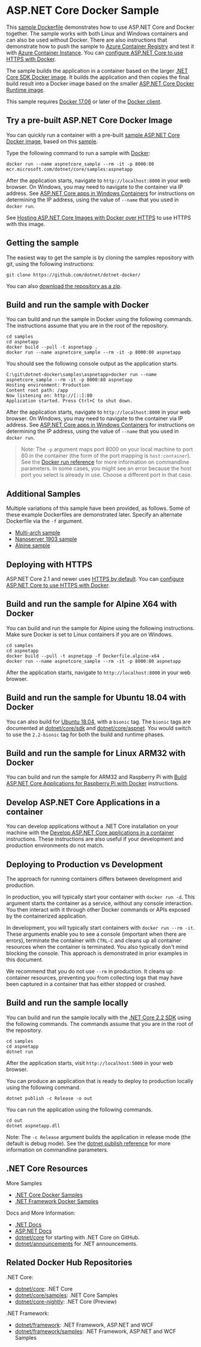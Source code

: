# ASP.NET Core Docker Sample

This [sample Dockerfile](Dockerfile) demonstrates how to use ASP.NET Core and Docker together. The sample works with both Linux and Windows containers and can also be used without Docker. There are also instructions that demonstrate how to push the sample to [Azure Container Registry](../dotnetapp/push-image-to-acr.md) and test it with [Azure Container Instance](deploy-container-to-aci.md). You can [configure ASP.NET Core to use HTTPS with Docker](aspnetcore-docker-https.md).

The sample builds the application in a container based on the larger [.NET Core SDK Docker image](https://hub.docker.com/_/microsoft-dotnet-core-sdk/). It builds the application and then copies the final build result into a Docker image based on the smaller [ASP.NET Core Docker Runtime image](https://hub.docker.com/_/microsoft-dotnet-core-aspnet/).

This sample requires [Docker 17.06](https://docs.docker.com/release-notes/docker-ce) or later of the [Docker client](https://www.docker.com/products/docker).

## Try a pre-built ASP.NET Core Docker Image

You can quickly run a container with a pre-built [sample ASP.NET Core Docker image](https://hub.docker.com/_/microsoft-dotnet-core-samples/), based on this [sample](Dockerfile).

Type the following command to run a sample with [Docker](https://www.docker.com/products/docker):

```console
docker run --name aspnetcore_sample --rm -it -p 8000:80 mcr.microsoft.com/dotnet/core/samples:aspnetapp
```

After the application starts, navigate to `http://localhost:8000` in your web browser. On Windows, you may need to navigate to the container via IP address. See [ASP.NET Core apps in Windows Containers](aspnetcore-docker-windows.md) for instructions on determining the IP address, using the value of `--name` that you used in `docker run`.

See [Hosting ASP.NET Core Images with Docker over HTTPS](aspnetcore-docker-https.md) to use HTTPS with this image.

## Getting the sample

The easiest way to get the sample is by cloning the samples repository with git, using the following instructions:

```console
git clone https://github.com/dotnet/dotnet-docker/
```

You can also [download the repository as a zip](https://github.com/dotnet/dotnet-docker/archive/master.zip).

## Build and run the sample with Docker

You can build and run the sample in Docker using the following commands. The instructions assume that you are in the root of the repository.

```console
cd samples
cd aspnetapp
docker build --pull -t aspnetapp .
docker run --name aspnetcore_sample --rm -it -p 8000:80 aspnetapp
```

You should see the following console output as the application starts.

```console
C:\git\dotnet-docker\samples\aspnetapp>docker run --name aspnetcore_sample --rm -it -p 8000:80 aspnetapp
Hosting environment: Production
Content root path: /app
Now listening on: http://[::]:80
Application started. Press Ctrl+C to shut down.
```

After the application starts, navigate to `http://localhost:8000` in your web browser. On Windows, you may need to navigate to the container via IP address. See [ASP.NET Core apps in Windows Containers](aspnetcore-docker-windows.md) for instructions on determining the IP address, using the value of `--name` that you used in `docker run`.

> Note: The `-p` argument maps port 8000 on your local machine to port 80 in the container (the form of the port mapping is `host:container`). See the [Docker run reference](https://docs.docker.com/engine/reference/commandline/run/) for more information on commandline parameters. In some cases, you might see an error because the host port you select is already in use. Choose a different port in that case.

## Additional Samples

Multiple variations of this sample have been provided, as follows. Some of these example Dockerfiles are demonstrated later. Specify an alternate Dockerfile via the `-f` argument.

* [Multi-arch sample](Dockerfile)
* [Nanoserver 1903 sample](Dockerfile.nanoserver-1903)
* [Alpine sample](Dockerfile.alpine-x64)

## Deploying with HTTPS

ASP.NET Core 2.1 and newer uses [HTTPS by default](https://docs.microsoft.com/en-us/aspnet/core/security/enforcing-ssl). You can [configure ASP.NET Core to use HTTPS with Docker](aspnetcore-docker-https.md).

## Build and run the sample for Alpine X64 with Docker

You can build and run the sample for Alpine using the following instructions. Make sure Docker is set to Linux containers if you are on Windows.

```console
cd samples
cd aspnetapp
docker build --pull -t aspnetapp -f Dockerfile.alpine-x64 .
docker run --name aspnetcore_sample --rm -it -p 8000:80 aspnetapp
```

After the application starts, navigate to `http://localhost:8000` in your web browser.

## Build and run the sample for Ubuntu 18.04 with Docker

You can also build for [Ubuntu 18.04](https://hub.docker.com/_/ubuntu/), with a `bionic` tag. The `bionic` tags are documented at [dotnet/core/sdk](https://hub.docker.com/_/microsoft-dotnet-core-sdk/) and [dotnet/core/aspnet](https://hub.docker.com/_/microsoft-dotnet-core-aspnet/). You would switch to use the `2.2-bionic` tag for both the build and runtime phases.

## Build and run the sample for Linux ARM32 with Docker

You can build and run the sample for ARM32 and Raspberry Pi with [Build ASP.NET Core Applications for Raspberry Pi with Docker](aspnetcore-docker-arm32.md) instructions.

## Develop ASP.NET Core Applications in a container

You can develop applications without a .NET Core installation on your machine with the [Develop ASP.NET Core applications in a container](aspnet-docker-dev-in-container.md) instructions. These instructions are also useful if your development and production environments do not match.

## Deploying to Production vs Development

The approach for running containers differs between development and production.

In production, you will typically start your container with `docker run -d`. This argument starts the container as a service, without any console interaction. You then interact with it through other Docker commands or APIs exposed by the containerized application.

In development, you will typically start containers with `docker run --rm -it`. These arguments enable you to see a console (important when there are errors), terminate the container with `CTRL-C` and cleans up all container resources when the container is terminated. You also typically don't mind blocking the console. This approach is demonstrated in prior examples in this document.

We recommend that you do not use `--rm` in production. It cleans up container resources, preventing you from collecting logs that may have been captured in a container that has either stopped or crashed.

## Build and run the sample locally

You can build and run the sample locally with the [.NET Core 2.2 SDK](https://www.microsoft.com/net/download/core) using the following commands. The commands assume that you are in the root of the repository.

```console
cd samples
cd aspnetapp
dotnet run
```

After the application starts, visit `http://localhost:5000` in your web browser.

You can produce an application that is ready to deploy to production locally using the following command.

```console
dotnet publish -c Release -o out
```

You can run the application using the following commands.

```console
cd out
dotnet aspnetapp.dll
```

Note: The `-c Release` argument builds the application in release mode (the default is debug mode). See the [dotnet publish reference](https://docs.microsoft.com/dotnet/core/tools/dotnet-publish) for more information on commandline parameters.

## .NET Core Resources

More Samples

* [.NET Core Docker Samples](../README.md)
* [.NET Framework Docker Samples](https://github.com/microsoft/dotnet-framework-docker/blob/master/samples/README.md)

Docs and More Information:

* [.NET Docs](https://docs.microsoft.com/dotnet/)
* [ASP.NET Docs](https://docs.microsoft.com/aspnet/)
* [dotnet/core](https://github.com/dotnet/core) for starting with .NET Core on GitHub.
* [dotnet/announcements](https://github.com/dotnet/announcements/issues) for .NET announcements.

## Related Docker Hub Repositories

.NET Core:

* [dotnet/core](https://hub.docker.com/_/microsoft-dotnet-core/): .NET Core
* [dotnet/core/samples](https://hub.docker.com/_/microsoft-dotnet-core-samples/): .NET Core Samples
* [dotnet/core-nightly](https://hub.docker.com/_/microsoft-dotnet-core-nightly/): .NET Core (Preview)

.NET Framework:

* [dotnet/framework](https://hub.docker.com/_/microsoft-dotnet-framework/): .NET Framework, ASP.NET and WCF
* [dotnet/framework/samples](https://hub.docker.com/_/microsoft-dotnet-framework-samples/): .NET Framework, ASP.NET and WCF Samples
